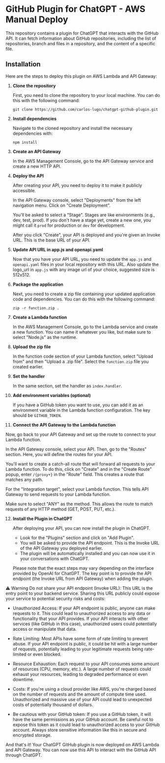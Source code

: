 # GitHub Plugin for ChatGPT - AWS Manual Deploy

This repository contains a plugin for ChatGPT that interacts with the GitHub API. It can fetch information about GitHub repositories, including the list of repositories, branch and files in a repository, and the content of a specific file.

## Installation

Here are the steps to deploy this plugin on AWS Lambda and API Gateway:

1. **Clone the repository**

   First, you need to clone the repository to your local machine. You can do this with the following command:

   ```
   git clone https://github.com/carlos-lugo/chatgpt-github-plugin.git
   ```

2. **Install dependencies**

   Navigate to the cloned repository and install the necessary dependencies with:

   ```
   npm install
   ```

3. **Create an API Gateway**

   In the AWS Management Console, go to the API Gateway service and create a new HTTP API. 

4. **Deploy the API**

   After creating your API, you need to deploy it to make it publicly accessible.

   In the API Gateway console, select "Deployments" from the left navigation menu. Click on "Create Deployment". 

   You'll be asked to select a "Stage". Stages are like environments (e.g., dev, test, prod). If you don't have a stage yet, create a new one, you might call it `prod` for production or `dev` for development.

   After you click "Create", your API is deployed and you're given an Invoke URL. This is the base URL of your API. 

5. **Update API URL in app.js and openapi.yaml**

   Now that you have your API URL, you need to update the `app.js` and `openapi.yaml` files in your local repository with this URL.
   Also update the logo_url in `app.js` with any image url of your choice, suggested size is 512x512.

6. **Package the application**

   Next, you need to create a zip file containing your updated application code and dependencies. You can do this with the following command:

   ```
   zip -r function.zip .
   ```

7. **Create a Lambda function**

   In the AWS Management Console, go to the Lambda service and create a new function. You can name it whatever you like, but make sure to select "Node.js" as the runtime.

8. **Upload the zip file**

   In the function code section of your Lambda function, select "Upload from" and then "Upload a .zip file". Select the `function.zip` file you created earlier.

9. **Set the handler**

    In the same section, set the handler as `index.handler`.

10. **Add environment variables (optional)**

    If you have a GitHub token you want to use, you can add it as an environment variable in the Lambda function configuration. The key should be `GITHUB_TOKEN`.

11. **Connect the API Gateway to the Lambda function**

   Now, go back to your API Gateway and set up the route to connect to your Lambda function.

   In the API Gateway console, select your API. Then, go to the "Routes" section. Here, you will define the routes for your API. 

   You'll want to create a catch-all route that will forward all requests to your Lambda function. To do this, click on "Create" and in the "Create Route" popup, enter `/{proxy+}` in the "Route" field. This creates a route that matches any path.

   For the "Integration target", select your Lambda function. This tells API Gateway to send requests to your Lambda function. 

   Make sure to select "ANY" as the method. This allows the route to match requests of any HTTP method (GET, POST, PUT, etc.).

12. **Install the Plugin in ChatGPT**

    After deploying your API, you can now install the plugin in ChatGPT.

    - Look for the "Plugins" section and click on "Add Plugin".
    - You will be asked to provide the API endpoint. This is the Invoke URL of the API Gateway you deployed earlier.
    - The plugin will be automatically installed and you can now use it in your conversations with ChatGPT.

    Please note that the exact steps may vary depending on the interface provided by OpenAI for ChatGPT. The key point is to provide the API endpoint (the Invoke URL from API Gateway) when adding the plugin.

⚠️ Warning
Do not share your API endpoint (Invoke URL): This URL is the entry point to your backend service. Sharing this URL publicly could expose your service to potential security risks and costs:

  - Unauthorized Access: If your API endpoint is public, anyone can make requests to it. This could lead to unauthorized access to any data or functionality that your API provides. If your API interacts with other services (like GitHub in this case), unauthorized users could potentially access or manipulate that data.
  
  - Rate Limiting: Most APIs have some form of rate limiting to prevent abuse. If your API endpoint is public, it could be hit with a large number of requests, potentially leading to your legitimate requests being rate-limited or even blocked.
  
  - Resource Exhaustion: Each request to your API consumes some amount of resources (CPU, memory, etc.). A large number of requests could exhaust your resources, leading to degraded performance or even downtime.
  
  - Costs: If you're using a cloud provider like AWS, you're charged based on the number of requests and the amount of compute time used. Unauthorized and massive use of your API could lead to unexpected costs of potentially thousand of dollars.

  - Be cautious with your GitHub token: If you use a GitHub token, it will have the same permissions as your GitHub account. Be careful not to expose this token as it could lead to unauthorized access to your GitHub account. Always store sensitive information like this in secure and encrypted storage.

And that's it! Your ChatGPT GitHub plugin is now deployed on AWS Lambda and API Gateway. You can now use this API to interact with the GitHub API through ChatGPT.